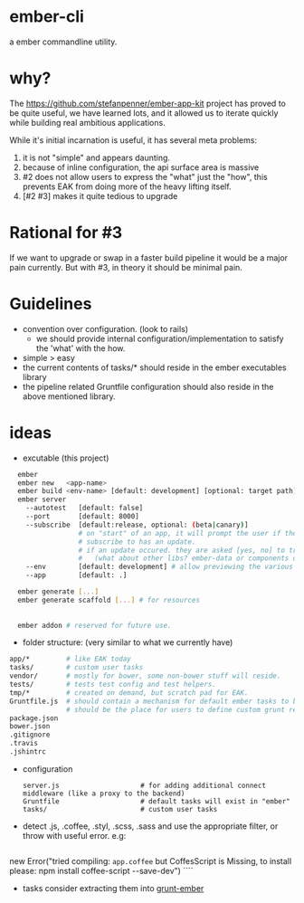 ember-cli
=========

a ember commandline utility.

why?
====

The https://github.com/stefanpenner/ember-app-kit project has proved to be quite useful, we have learned lots, and
it allowed us to iterate quickly while building real ambitious applications.

While it's initial incarnation is useful, it has several meta problems:

1. it is not "simple" and appears daunting.
2. because of inline configuration, the api surface area is massive
3. #2 does not allow users to express the "what" just the "how", this prevents EAK from doing more of the heavy lifting itself.
4. [#2 #3] makes it quite tedious to upgrade

Rational for #3
===============

If we want to upgrade or swap in a faster build pipeline it would be a major pain currently. But with #3, in theory it should be minimal pain.

Guidelines
==========
  - convention over configuration. (look to rails)
    - we should provide internal configuration/implementation to satisfy the 'what' with the how.
  - simple > easy
  - the current contents of tasks/* should reside in the ember executables library
  - the pipeline related Gruntfile configuration should also reside in the above mentioned library.

ideas
=====
  - excutable  (this project)

  ```sh
    ember
    ember new   <app-name>
    ember build <env-name> [default: development] [optional: target path]
    ember server
      --autotest   [default: false]
      --port       [default: 8000]
      --subscribe  [default:release, optional: (beta|canary)] 
                   # on "start" of an app, it will prompt the user if the channel they
                   # subscribe to has an update.
                   # if an update occured. they are asked [yes, no] to try the update (using bower)
                   #   (what about other libs? ember-data or components or..)
      --env        [default: development] # allow previewing the various build envs.
      --app        [default: .]

    ember generate [...]
    ember generate scaffold [...] # for resources
    
    
    ember addon # reserved for future use.
  ```
  - folder structure: (very similar to what we currently have)
  
  ```sh
  app/*         # like EAK today
  tasks/        # custom user tasks
  vendor/       # mostly for bower, some non-bower stuff will reside.
  tests/        # tests test config and test helpers.
  tmp/*         # created on demand, but scratch pad for EAK.
  Gruntfile.js  # should contain a mechanism for default ember tasks to be loaded
                # should be the place for users to define custom grunt related things.
  package.json
  bower.json
  .gitignore
  .travis
  .jshintrc
  ```
  
  - configuration
    ```shell
    server.js                    # for adding additional connect middleware (like a proxy to the backend)
    Gruntfile                    # default tasks will exist in "ember"
    tasks/                       # custom user tasks
    ```
  - detect .js, .coffee, .styl, .scss, .sass
    and use the appropriate filter, or throw with useful error.
    e.g: 
    ```javascript
new Error("tried compiling: `app.coffee` but CoffesScript is Missing, to install please: npm install coffee-script --save-dev")
     ````

  - tasks
    consider extracting them into [grunt-ember](https://github.com/dgeb/grunt-ember-templates/issues/41)
